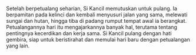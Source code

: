 Setelah berpetualang seharian, Si Kancil memutuskan untuk pulang. Ia berpamitan pada kelinci dan kembali menyusuri jalan yang sama, melewati sungai dan hutan, hingga tiba di padang rumput tempat awal ia berangkat. Petualangannya hari itu mengajarkannya banyak hal, terutama tentang pentingnya kecerdikan dan kerja sama. Si Kancil pulang dengan hati gembira, siap untuk beristirahat dan memulai hari baru dengan petualangan yang lain.